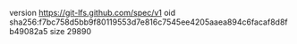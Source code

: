 version https://git-lfs.github.com/spec/v1
oid sha256:f7bc758d5bb9f80119553d7e816c7545ee4205aaea894c6facaf8d8fb49082a5
size 29890
